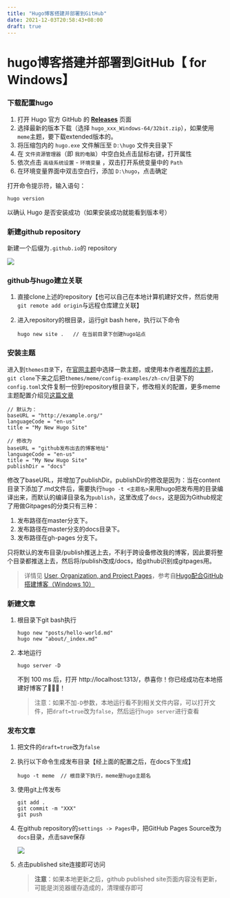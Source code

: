 ```yaml
---
title: "Hugo博客搭建并部署到GitHub"
date: 2021-12-03T20:58:43+08:00
draft: true
---
```


# hugo博客搭建并部署到GitHub【 for Windows】

### 下载配置hugo

1. 打开 Hugo 官方 GitHub 的 [**Releases**](https://github.com/gohugoio/hugo/releases) 页面
2. 选择最新的版本下载（选择 `hugo_xxx_Windows-64/32bit.zip`），如果使用`meme`主题，要下载extended版本的。
3. 将压缩包内的 `hugo.exe` 文件解压至 `D:\hugo` 文件夹目录下
4. 在 `文件资源管理器`（即 `我的电脑`）中空白处点击鼠标右键，打开属性
5. 依次点击 `高级系统设置` - `环境变量` ，双击打开系统变量中的 `Path`
6. 在环境变量界面中双击空白行，添加 `D:\hugo`，点击确定

打开命令提示符，输入语句：

```undefined
hugo version
```

以确认 Hugo 是否安装成功（如果安装成功就能看到版本号）

### 新建github repository

新建一个后缀为`.github.io`的 repository

![](https://i.loli.net/2021/12/03/FhYJUyq2nQVld91.png)

### github与hugo建立关联

1. 直接clone上述的repository【也可以自己在本地计算机建好文件，然后使用` git remote add origin`与远程仓库建立关联】

2. 进入repository的根目录，运行git bash here，执行以下命令

   ```
   hugo new site .   // 在当前目录下创建hugo站点
   ```

### 安装主题

进入到`themes目录`下，在[官网主题](https://themes.gohugo.io/)中选择一款主题，或使用本作者[推荐的主题](https://github.com/reuixiy/hugo-theme-meme)，`git clone`下来之后把`themes/meme/config-examples/zh-cn/`目录下的`config.toml`文件复制一份到repository根目录下，修改相关的配置，更多meme主题配置介绍见[这篇文章](https://io-oi.me/tech/documentation-of-hugo-theme-meme/#hugo)

```
// 默认为：
baseURL = "http://example.org/"
languageCode = "en-us"
title = "My New Hugo Site"

// 修改为
baseURL = "github发布出去的博客地址"
languageCode = "en-us"
title = "My New Hugo Site"
publishDir = "docs"
```

修改了baseURL，并增加了publishDir。publishDir的修改是因为：当在content目录下添加了.md文件后，需要执行`hugo -t <主题名>`来用hugo把发布用的目录编译出来，而默认的编译目录名为`publish`，这里改成了`docs`，这是因为Github规定了用做Gitpages的分类只有三种：

1. 发布路径在master分支下。
2. 发布路径在master分支的docs目录下。
3. 发布路径在gh-pages 分支下。

只将默认的发布目录/publish推送上去，不利于跨设备修改我的博客，因此要将整个目录都推送上去，然后将/publish改成/docs，给github识别成gitpages用。

> 详情见  [User, Organization, and Project Pages](https://help.github.com/articles/user-organization-and-project-pages/)，参考自[Hugo配合GitHub搭建博客（Windows 10）](https://www.jianshu.com/p/02b3343295ac)

### 新建文章

1. 根目录下git bash执行

   ```
   hugo new "posts/hello-world.md"
   hugo new "about/_index.md"
   ```

2. 本地运行

   ```
   hugo server -D
   ```

   不到 100 ms 后，打开 http://localhost:1313/，恭喜你！你已经成功在本地搭建好博客了🎉🎉🍻！

   > 注意：如果不加`-D`参数，本地运行看不到相关文件内容，可以打开文件，把`draft=true`改为`false`，然后运行`hugo server`进行查看

### 发布文章

1. 把文件的`draft=true`改为`false`

2. 执行以下命令生成发布目录【经上面的配置之后，在docs下生成】

   ```
   hugo -t meme  // 根目录下执行，meme是hugo主题名
   ```

3. 使用git上传发布

   ```
   git add .
   git commit -m "XXX"
   git push
   ```

4. 在github repository的`settings -> Pages`中，把GitHub Pages Source改为`docs`目录，点击save保存

   ![](https://i.loli.net/2021/12/03/dvwHtoZPXph8miQ.png)

5. 点击published site连接即可访问

   > **注意**：如果本地更新之后，github published site页面内容没有更新，可能是浏览器缓存造成的，清理缓存即可
